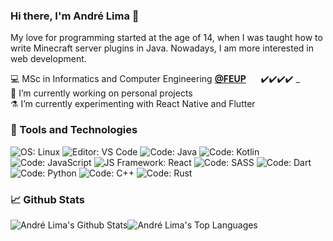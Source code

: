 ### Hi there, I'm André Lima 👋

My love for programming started at the age of 14, when I was taught how to write Minecraft server plugins in Java. Nowadays, I am more interested in web development.

💻 MSc in Informatics and Computer Engineering [**@FEUP**](https://fe.up.pt) &nbsp;&nbsp;&nbsp;&nbsp; ✔️✔️✔️✔️ \_  <br>
🔭 I’m currently working on personal projects <br>
⚗️ I’m currently experimenting with React Native and Flutter <br>

### 🔧 Tools and Technologies
![OS: Linux](https://img.shields.io/badge/OS-Linux-965dbb?style=flat&logo=Linux&logoColor=white)
![Editor: VS Code](https://img.shields.io/badge/Editor-VS%20Code-965dbb?style=flat&logo=Visual%20Studio%20Code&logoColor=white)
![Code: Java](https://img.shields.io/badge/Code-Java-965dbb?style=flat&logo=Java&logoColor=white)
![Code: Kotlin](https://img.shields.io/badge/Code-Kotlin-965dbb?style=flat&logo=Kotlin&logoColor=white)
![Code: JavaScript](https://img.shields.io/badge/Code-JavaScript-965dbb?style=flat&logo=JavaScript&logoColor=white)
![JS Framework: React](https://img.shields.io/badge/JS%20Framework-React-965dbb?style=flat&logo=React&logoColor=white)
![Code: SASS](https://img.shields.io/badge/Code-SASS-965dbb?style=flat&logo=SASS&logoColor=white)
![Code: Dart](https://img.shields.io/badge/Code-Dart-965dbb?style=flat&logo=Dart&logoColor=white)
![Code: Python](https://img.shields.io/badge/Code-Python-965dbb?style=flat&logo=Python&logoColor=white)
![Code: C++](https://img.shields.io/badge/Code-C%2B%2B-965dbb?style=flat&logo=C%2B%2B&logoColor=white)
![Code: Rust](https://img.shields.io/badge/Code-Rust-965dbb?style=flat&logo=Rust&logoColor=white)

### 📈️ Github Stats

<div style="display: flex; flex-direction: row;">
  
  <img alt="André Lima's Github Stats" align="center" src="https://github-readme-stats.vercel.app/api?username=limwa&show_icons=true&line_height=27&theme=material-palenight" />
  
  <img alt="André Lima's Top Languages" align="center" src="https://github-readme-stats.vercel.app/api/top-langs/?username=limwa&langs_count=3&theme=material-palenight" />
  
</div>
